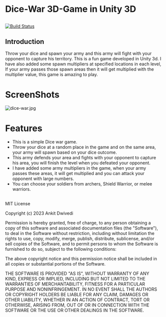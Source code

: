 # Dice-War 3D-Game in Unity 3D
## 

[![Build Status](https://travis-ci.org/anksji/Dice-War-Game-Unity.svg?branch=main)](https://travis-ci.org/anksji/Dice-War-Game-Unity)

## Introduction
Throw your dice and spawn your army and this army will fight with your opponent to capture his territory. This is a fun game developed in Unity 3d. I have also added some spawn multipliers at specified locations in each level, If your army passes those spawn areas then it will get multiplied with the multiplier value, this game is amazing to play.

# ScreenShots
![dice-war.jpg](https://i.postimg.cc/6Txqq711/dice-war.jpg)

# Features
- This is a simple Dice war game.
- Throw your dice at a random place in the game and on the same area, your army will spawn based on your dice outcome.
- This army defends your area and fights with your opponent to capture his area, you will finish the level when you defeated your opponent.
- I have added some army multipliers in the game, when your army passes these areas, it will get multiplied and you can attack your opponent with large numbers.
- You can choose your soldiers from archers, Shield Warrior, or melee warriors.



##
##



MIT License

Copyright (c) 2023 Ankit Dwivedi

Permission is hereby granted, free of charge, to any person obtaining a copy of this software and associated documentation files (the "Software"), to deal in the Software without restriction, including without limitation the rights to use, copy, modify, merge, publish, distribute, sublicense, and/or sell copies of the Software, and to permit persons to whom the Software is furnished to do so, subject to the following conditions:

The above copyright notice and this permission notice shall be included in all copies or substantial portions of the Software.

THE SOFTWARE IS PROVIDED "AS IS", WITHOUT WARRANTY OF ANY KIND, EXPRESS OR IMPLIED, INCLUDING BUT NOT LIMITED TO THE WARRANTIES OF MERCHANTABILITY, FITNESS FOR A PARTICULAR PURPOSE AND NONINFRINGEMENT. IN NO EVENT SHALL THE AUTHORS OR COPYRIGHT HOLDERS BE LIABLE FOR ANY CLAIM, DAMAGES OR OTHER LIABILITY, WHETHER IN AN ACTION OF CONTRACT, TORT OR OTHERWISE, ARISING FROM, OUT OF OR IN CONNECTION WITH THE SOFTWARE OR THE USE OR OTHER DEALINGS IN THE SOFTWARE.


